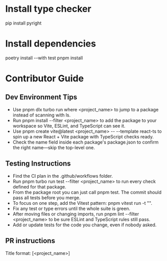 # Install type checker
pip install pyright
# Install dependencies
poetry install --with test
pnpm install

# Contributor Guide

## Dev Environment Tips
- Use pnpm dlx turbo run where <project_name> to jump to a package instead of scanning with ls.
- Run pnpm install --filter <project_name> to add the package to your workspace so Vite, ESLint, and TypeScript can see it.
- Use pnpm create vite@latest <project_name> -- --template react-ts to spin up a new React + Vite package with TypeScript checks ready.
- Check the name field inside each package's package.json to confirm the right name—skip the top-level one.

## Testing Instructions
- Find the CI plan in the .github/workflows folder.
- Run pnpm turbo run test --filter <project_name> to run every check defined for that package.
- From the package root you can just call pnpm test. The commit should pass all tests before you merge.
- To focus on one step, add the Vitest pattern: pnpm vitest run -t "<test name>".
- Fix any test or type errors until the whole suite is green.
- After moving files or changing imports, run pnpm lint --filter <project_name> to be sure ESLint and TypeScript rules still pass.
- Add or update tests for the code you change, even if nobody asked.

## PR instructions
Title format: [<project_name>] <Title>
